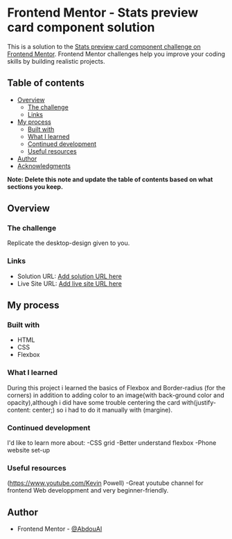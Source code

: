 # Frontend Mentor - Stats preview card component solution

This is a solution to the [Stats preview card component challenge on Frontend Mentor](https://www.frontendmentor.io/challenges/stats-preview-card-component-8JqbgoU62). Frontend Mentor challenges help you improve your coding skills by building realistic projects. 

## Table of contents

- [Overview](#overview)
  - [The challenge](#the-challenge)
  - [Links](#links)
- [My process](#my-process)
  - [Built with](#built-with)
  - [What I learned](#what-i-learned)
  - [Continued development](#continued-development)
  - [Useful resources](#useful-resources)
- [Author](#author)
- [Acknowledgments](#acknowledgments)

**Note: Delete this note and update the table of contents based on what sections you keep.**

## Overview

### The challenge

Replicate the desktop-design given to you.

### Links

- Solution URL: [Add solution URL here](https://your-solution-url.com)
- Live Site URL: [Add live site URL here](https://your-live-site-url.com)

## My process

### Built with

- HTML
- CSS 
- Flexbox


### What I learned

During this project i learned the basics of Flexbox and Border-radius (for the corners) in addition to adding color to an image(with back-ground color and opacity),although i did have some trouble centering the card with(justify-content: center;) so i had to do it manually with (margine).


### Continued development
 I'd like to learn more about:
 -CSS grid
 -Better understand flexbox
 -Phone website set-up


### Useful resources

(https://www.youtube.com/Kevin Powell)
-Great youtube channel for frontend Web developpment and very         beginner-friendly.

## Author

- Frontend Mentor - [@AbdouAI](https://www.frontendmentor.io/profile/AbdouAI)

